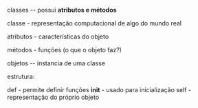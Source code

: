 classes -- possui **atributos e métodos**



classe - representação computacional de algo do mundo real

atributos - características do objeto

métodos - funções (o que o objeto faz?)

objetos -- instancia de uma classe


estrutura:

def - permite definir funções
__init__ - usado para inicialização
self - representação do próprio objeto





